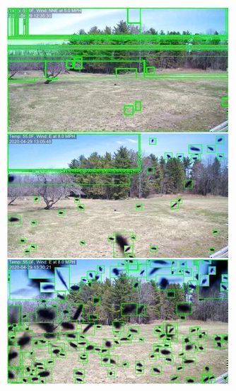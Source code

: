 ![20200429-120521-123526](in/20200429/20200429-120521-123526_0_.jpg)
![20200429-123531-130536](in/20200429/20200429-123531-130536_0_.jpg)
![20200429-130541-133546](in/20200429/20200429-130541-133546_0_.jpg)
